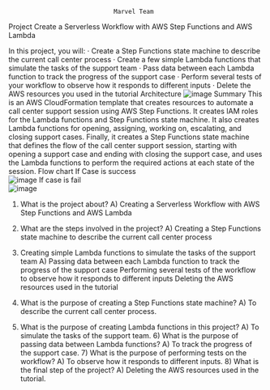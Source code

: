                                  Marvel Team
   Project
Create a Serverless Workflow with AWS Step Functions and AWS Lambda
 
In this project, you will:
·      Create a Step Functions state machine to describe the current call center process
·      Create a few simple Lambda functions that simulate the tasks of the support team
·      Pass data between each Lambda function to track the progress of the support case
·      Perform several tests of your workflow to observe how it responds to different inputs
·  	Delete the AWS resources you used in the tutorial
Architecture
![image](https://user-images.githubusercontent.com/131652504/235493755-90dfa55b-bef4-43d2-9370-78a50afa2707.png)
Summary
This is an AWS CloudFormation template that creates resources to automate a call center support session using AWS Step Functions. 
It creates IAM roles for the Lambda functions and Step Functions state machine. 
It also creates Lambda functions for opening, assigning, working on, escalating, and closing support cases. 
Finally, it creates a Step Functions state machine that defines the flow of the call center support session, starting with opening a support case and ending with closing the support case, and uses the Lambda functions to perform the required actions at each state of the session.
                                                                          Flow chart
               If Case is success                                    
 ![image](https://user-images.githubusercontent.com/131652504/235494087-4ebc3703-18e7-499b-afaf-8c8d25cb0a42.png)
               If case is fail    
  ![image](https://user-images.githubusercontent.com/131652504/235494206-21108e71-ec3a-48c5-91b7-1fd7e1b553b6.png)

1)	What is the project about?
A)	Creating a Serverless Workflow with AWS Step Functions and AWS Lambda

2)	What are the steps involved in the project?
A)	Creating a Step Functions state machine to describe the current call center process

3)	 Creating simple Lambda functions to simulate the tasks of the support team
A)	Passing data between each Lambda function to track the progress of the support case
              Performing several tests of the workflow to observe how it responds to different inputs
               Deleting the AWS resources used in the tutorial
4)	What is the purpose of creating a Step Functions state machine?
A)	To describe the current call center process.

5)	What is the purpose of creating Lambda functions in this project?
A)  To simulate the tasks of the support team.
       6) What is the purpose of passing data between Lambda functions?
        A) To track the progress of the support case.
        7) What is the purpose of performing tests on the workflow?
        A) To observe how it responds to different inputs.
        8) What is the final step of the project?
        A) Deleting the AWS resources used in the tutorial.

